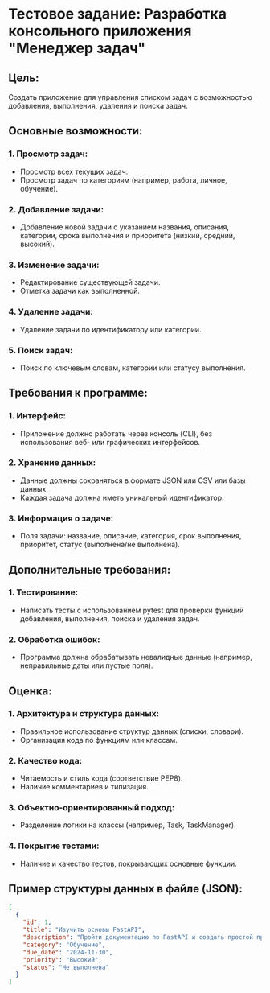 # Тестовое задание: Разработка консольного приложения "Менеджер задач"

## Цель:
Создать приложение для управления списком задач с возможностью добавления, выполнения, удаления и поиска задач.

## Основные возможности:

### 1. Просмотр задач:
- Просмотр всех текущих задач.
- Просмотр задач по категориям (например, работа, личное, обучение).

### 2. Добавление задачи:
- Добавление новой задачи с указанием названия, описания, категории, срока выполнения и приоритета (низкий, средний, высокий).

### 3. Изменение задачи:
- Редактирование существующей задачи.
- Отметка задачи как выполненной.

### 4. Удаление задачи:
- Удаление задачи по идентификатору или категории.

### 5. Поиск задач:
- Поиск по ключевым словам, категории или статусу выполнения.

## Требования к программе:

### 1. Интерфейс:
- Приложение должно работать через консоль (CLI), без использования веб- или графических интерфейсов.

### 2. Хранение данных:
- Данные должны сохраняться в формате JSON или CSV или базы данных.
- Каждая задача должна иметь уникальный идентификатор.

### 3. Информация о задаче:
- Поля задачи: название, описание, категория, срок выполнения, приоритет, статус (выполнена/не выполнена).

## Дополнительные требования:

### 1. Тестирование:
- Написать тесты с использованием pytest для проверки функций добавления, выполнения, поиска и удаления задач.

### 2. Обработка ошибок:
- Программа должна обрабатывать невалидные данные (например, неправильные даты или пустые поля).

## Оценка:

### 1. Архитектура и структура данных:
- Правильное использование структур данных (списки, словари).
- Организация кода по функциям или классам.

### 2. Качество кода:
- Читаемость и стиль кода (соответствие PEP8).
- Наличие комментариев и типизация.

### 3. Объектно-ориентированный подход:
- Разделение логики на классы (например, Task, TaskManager).

### 4. Покрытие тестами:
- Наличие и качество тестов, покрывающих основные функции.

## Пример структуры данных в файле (JSON):
```json
[
  {
    "id": 1,
    "title": "Изучить основы FastAPI",
    "description": "Пройти документацию по FastAPI и создать простой проект",
    "category": "Обучение",
    "due_date": "2024-11-30",
    "priority": "Высокий",
    "status": "Не выполнена"
  }
]
```

